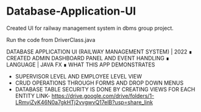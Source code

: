 # Database-Application-UI
Created UI for railway management system in dbms group project. 

Run the code from DriverClass.java

DATABASE APPLICATION UI (RAILWAY MANAGEMENT SYSTEM) | 2022
∎ CREATED ADMIN DASHBOARD PANEL AND EVENT HANDLING
∎ LANGUAGE | JAVA FX 
∎ WHAT THIS APP DEMONSTRATES 
- SUPERVISOR LEVEL AND EMPLOYEE LEVEL VIEW 
- CRUD OPERATIONS THROUGH FORMS AND DROP DOWN MENUS
- DATABASE TABLE SECURITY IS DONE BY CREATING VIEWS FOR EACH ENTITY
LINK-    https://drive.google.com/drive/folders/1-LRmvjZyK46N0a7gkHTj2vvgwvQ17elB?usp=share_link
